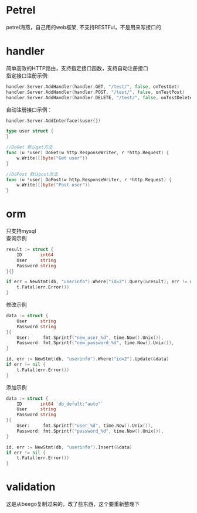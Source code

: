 # Petrel
petrel海燕，自己用的web框架, 不支持RESTFul，不是用来写接口的  

# handler  
简单高效的HTTP路由，支持指定接口函数，支持自动注册接口  
指定接口注册示例:  
```go
handler.Server.AddHandler(handler.GET, "/test/", false, onTestGet)
handler.Server.AddHandler(handler.POST, "/test/", false, onTestPost)
handler.Server.AddHandler(handler.DELETE, "/test/", false, onTestDelete)
```
自动注册接口示例：  
```go
handler.Server.AddInterface(&user{})

type user struct {
}

//DoGet 默认get方法
func (u *user) DoGet(w http.ResponseWriter, r *http.Request) {
    w.Write([]byte("Get user"))
}

//DoPost 默认post方法
func (u *user) DoPost(w http.ResponseWriter, r *http.Request) {
    w.Write([]byte("Post user"))
}
```   

# orm    
只支持mysql  
查询示例
```go
result := struct {
	ID       int64
	User     string
	Password string
}{}

if err = NewStmt(db, "userinfo").Where("id=2").Query(&result); err != nil {
	t.Fatal(err.Error())
}

```  
修改示例
```go
data := struct {
	User     string
	Password string
}{
	User:     fmt.Sprintf("new_user_%d", time.Now().Unix()),
	Password: fmt.Sprintf("new_password_%d", time.Now().Unix()),
}

id, err := NewStmt(db, "userinfo").Where("id=2").Update(&data)
if err != nil {
	t.Fatal(err.Error())
}

```  
添加示例  
```go
data := struct {
	ID       int64 `db_defult:"auto"`
	User     string
	Password string
}{
	User:     fmt.Sprintf("user_%d", time.Now().Unix()),
	Password: fmt.Sprintf("password_%d", time.Now().Unix()),
}

id, err := NewStmt(db, "userinfo").Insert(&data)
if err != nil {
	t.Fatal(err.Error())
}

```  

# validation  
这是从beego复制过来的，改了些东西，这个要重新整理下  

